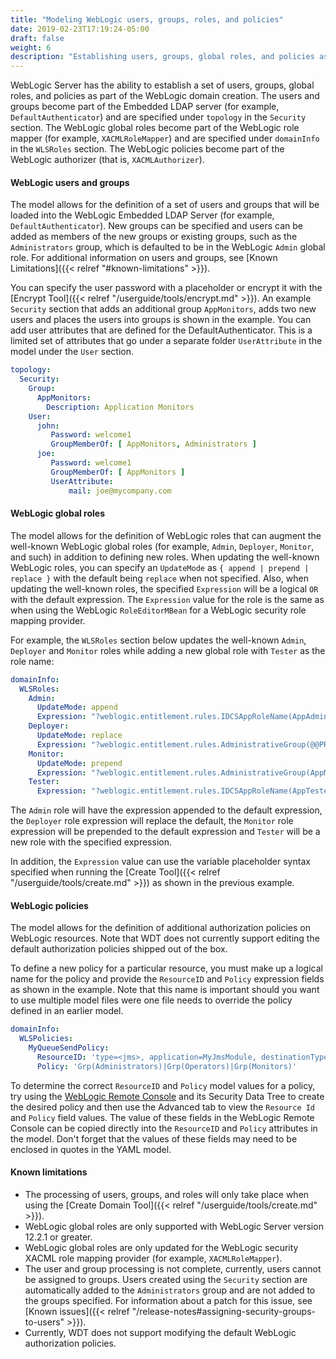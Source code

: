 ```yaml
---
title: "Modeling WebLogic users, groups, roles, and policies"
date: 2019-02-23T17:19:24-05:00
draft: false
weight: 6
description: "Establishing users, groups, global roles, and policies as part of WebLogic domain creation."
---
```



WebLogic Server has the ability to establish a set of users, groups, global roles, and policies as part of the WebLogic
domain creation. The users and groups become part of the Embedded LDAP server (for example, `DefaultAuthenticator`) and
are specified under `topology` in the `Security` section.  The WebLogic global roles become part of the WebLogic role
mapper (for example, `XACMLRoleMapper`) and are specified under `domainInfo` in the `WLSRoles` section.  The WebLogic
policies become part of the WebLogic authorizer (that is, `XACMLAuthorizer`).


#### WebLogic users and groups
The model allows for the definition of a set of users and groups that will be loaded into the WebLogic Embedded LDAP
Server (for example, `DefaultAuthenticator`). New groups can be specified and users can be added as members of the new
groups or existing groups, such as the `Administrators` group, which is defaulted to be in the WebLogic `Admin` global
role.  For additional information on users and groups, see [Known Limitations]({{< relref "#known-limitations" >}}).

You can specify the user password with a placeholder or encrypt it with the
[Encrypt Tool]({{< relref "/userguide/tools/encrypt.md" >}}). An example `Security` section that adds an additional
group `AppMonitors`, adds two new users and places the users into groups is shown in the example.  You can add user
attributes that are defined for the DefaultAuthenticator. This is a limited set of attributes that go under a separate
folder `UserAttribute` in the model under the `User` section.

```yaml
topology:
  Security:
    Group:
      AppMonitors:
        Description: Application Monitors
    User:
      john:
         Password: welcome1
         GroupMemberOf: [ AppMonitors, Administrators ]
      joe:
         Password: welcome1
         GroupMemberOf: [ AppMonitors ]
         UserAttribute:
             mail: joe@mycompany.com
```

#### WebLogic global roles
The model allows for the definition of WebLogic roles that can augment the well-known WebLogic global roles (for
example, `Admin`, `Deployer`, `Monitor`, and such) in addition to defining new roles. When updating the well-known WebLogic
roles, you can specify an `UpdateMode` as `{ append | prepend | replace }` with the default being `replace` when not
specified. Also, when updating the well-known roles, the specified `Expression` will be a logical `OR` with the default
expression. The `Expression` value for the role is the same as when using the WebLogic `RoleEditorMBean` for a WebLogic
security role mapping provider.

For example, the `WLSRoles` section below updates the well-known `Admin`, `Deployer` and `Monitor` roles while adding a
new global role with `Tester` as the role name:

```yaml
domainInfo:
  WLSRoles:
    Admin:
      UpdateMode: append
      Expression: "?weblogic.entitlement.rules.IDCSAppRoleName(AppAdmin,@@PROP:AppName@@)"
    Deployer:
      UpdateMode: replace
      Expression: "?weblogic.entitlement.rules.AdministrativeGroup(@@PROP:Deployers@@)"
    Monitor:
      UpdateMode: prepend
      Expression: "?weblogic.entitlement.rules.AdministrativeGroup(AppMonitors)"
    Tester:
      Expression: "?weblogic.entitlement.rules.IDCSAppRoleName(AppTester,@@PROP:AppName@@)"
```

The `Admin` role will have the expression appended to the default expression, the `Deployer` role expression will
replace the default, the `Monitor` role expression will be prepended to the default expression and `Tester` will be a
new role with the specified expression.

In addition, the `Expression` value can use the variable placeholder syntax specified when running the
[Create Tool]({{< relref "/userguide/tools/create.md" >}}) as shown in the previous example.

#### WebLogic policies
The model allows for the definition of additional authorization policies on WebLogic resources.  Note that WDT does not
currently support editing the default authorization policies shipped out of the box.  

To define a new policy for a particular resource, you must make up a logical name for the policy and provide the
`ResourceID` and `Policy` expression fields as shown in the example.  Note that this name is important should you want
to use multiple model files were one file needs to override the policy defined in an earlier model.

```yaml
domainInfo:
  WLSPolicies:
    MyQueueSendPolicy:
      ResourceID: 'type=<jms>, application=MyJmsModule, destinationType=queue, resource=MyQueue, action=send'
      Policy: 'Grp(Administrators)|Grp(Operators)|Grp(Monitors)'
```

To determine the correct `ResourceID` and `Policy` model values for a policy, try using the 
[WebLogic Remote Console](https://oracle.github.io/weblogic-remote-console/) and its Security Data Tree to create the
desired policy and then use the Advanced tab to view the `Resource Id` and `Policy` field values.  The value of these
fields in the WebLogic Remote Console can be copied directly into the `ResourceID` and `Policy` attributes in the model.
Don't forget that the values of these fields may need to be enclosed in quotes in the YAML model. 

#### Known limitations

- The processing of users, groups, and roles will only take place when using the [Create Domain Tool]({{< relref "/userguide/tools/create.md" >}}).
- WebLogic global roles are only supported with WebLogic Server version 12.2.1 or greater.
- WebLogic global roles are only updated for the WebLogic security XACML role mapping provider (for example, `XACMLRoleMapper`).
- The user and group processing is not complete, currently, users cannot be assigned to groups. Users created using the `Security` section are automatically added to the `Administrators` group and are not added to the groups specified. For information about a patch for this issue, see [Known issues]({{< relref "/release-notes#assigning-security-groups-to-users" >}}).
- Currently, WDT does not support modifying the default WebLogic authorization policies. 